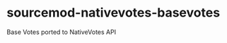 sourcemod-nativevotes-basevotes
===============================

Base Votes ported to NativeVotes API
